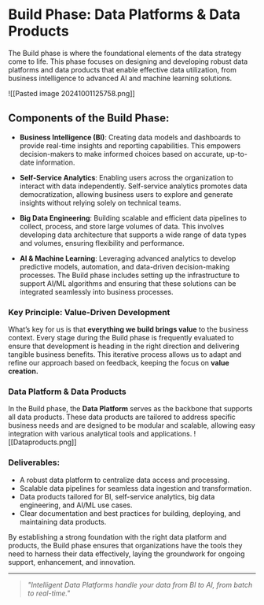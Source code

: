 # Build Phase: Data Platforms & Data Products

The Build phase is where the foundational elements of the data strategy come to life. This phase focuses on designing and developing robust data platforms and data products that enable effective data utilization, from business intelligence to advanced AI and machine learning solutions.

![[Pasted image 20241001125758.png]]

## Components of the Build Phase:
- **Business Intelligence (BI)**: Creating data models and dashboards to provide real-time insights and reporting capabilities. This empowers decision-makers to make informed choices based on accurate, up-to-date information.
  
- **Self-Service Analytics**: Enabling users across the organization to interact with data independently. Self-service analytics promotes data democratization, allowing business users to explore and generate insights without relying solely on technical teams.

- **Big Data Engineering**: Building scalable and efficient data pipelines to collect, process, and store large volumes of data. This involves developing data architecture that supports a wide range of data types and volumes, ensuring flexibility and performance.

- **AI & Machine Learning**: Leveraging advanced analytics to develop predictive models, automation, and data-driven decision-making processes. The Build phase includes setting up the infrastructure to support AI/ML algorithms and ensuring that these solutions can be integrated seamlessly into business processes.
### Key Principle: Value-Driven Development 
What’s key for us is that **everything we build brings value** to the business context. Every stage during the Build phase is frequently evaluated to ensure that development is heading in the right direction and delivering tangible business benefits. This iterative process allows us to adapt and refine our approach based on feedback, keeping the focus on **value creation.**
### Data Platform & Data Products
In the Build phase, the **Data Platform** serves as the backbone that supports all data products. These data products are tailored to address specific business needs and are designed to be modular and scalable, allowing easy integration with various analytical tools and applications.
![[Dataproducts.png]]
### Deliverables:
- A robust data platform to centralize data access and processing.
- Scalable data pipelines for seamless data ingestion and transformation.
- Data products tailored for BI, self-service analytics, big data engineering, and AI/ML use cases.
- Clear documentation and best practices for building, deploying, and maintaining data products.

By establishing a strong foundation with the right data platform and products, the Build phase ensures that organizations have the tools they need to harness their data effectively, laying the groundwork for ongoing support, enhancement, and innovation.

---

> *"Intelligent Data Platforms handle your data from BI to AI, from batch to real-time."*

